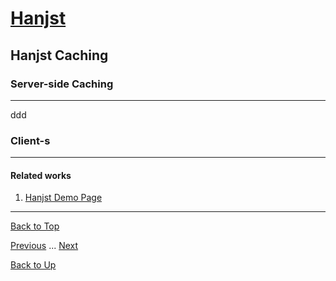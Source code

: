 # [Hanjst](/hanjst/index)
## Hanjst Caching
### Server-side Caching
---
ddd

### Client-s

---

#### Related works

1. [Hanjst Demo Page](https://ufqi.com/dev/hanjst/)


---

[Back to Top](/hanjst/hanjst-cache)

[Previous](./data-in-resource) ... [Next](./)

[Back to Up](/hanjst/index)

<!--stackedit_data:
eyJoaXN0b3J5IjpbMzY5ODM2NjIzLC04OTIxOTMwMjNdfQ==
-->